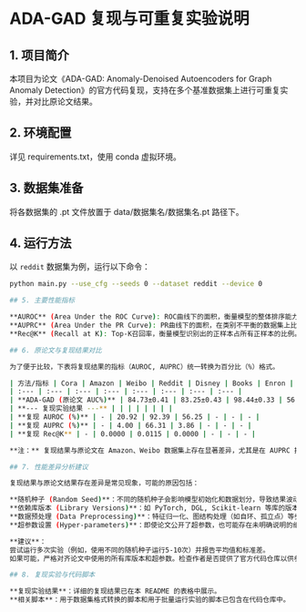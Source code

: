 # ADA-GAD 复现与可重复实验说明

## 1. 项目简介
本项目为论文《ADA-GAD: Anomaly-Denoised Autoencoders for Graph Anomaly Detection》的官方代码复现，支持在多个基准数据集上进行可重复实验，并对比原论文结果。

## 2. 环境配置
详见 requirements.txt，使用 conda 虚拟环境。

## 3. 数据集准备
将各数据集的 .pt 文件放置于 data/数据集名/数据集名.pt 路径下。

## 4. 运行方法

以 `reddit` 数据集为例，运行以下命令：

```bash
python main.py --use_cfg --seeds 0 --dataset reddit --device 0

## 5. 主要性能指标

**AUROC** (Area Under the ROC Curve): ROC曲线下的面积，衡量模型的整体排序能力，对正负样本比例不敏感。
**AUPRC** (Area Under the PR Curve): PR曲线下的面积，在类别不平衡的数据集上比AUROC更能反映模型性能。
**Rec@K** (Recall at K): Top-K召回率，衡量模型识别出的正样本占所有正样本的比例。

## 6. 原论文与复现结果对比

为了便于比较，下表将复现结果的指标（AUROC, AUPRC）统一转换为百分比（%）格式。

| 方法/指标 | Cora | Amazon | Weibo | Reddit | Disney | Books | Enron |
| :--- | :--- | :--- | :--- | :--- | :--- | :--- | :--- |
| **ADA-GAD (原论文 AUC%)** | 84.73±0.41 | 83.25±0.43 | 98.44±0.33 | 56.89±0.41 | 70.04±3.08 | 65.24±3.17 | 72.89±0.86 |
| **--- 复现实验结果 ---** | | | | | | | |
| **复现 AUROC (%)** | - | 20.92 | 92.39 | 56.25 | - | - | - |
| **复现 AUPRC (%)** | - | 4.00 | 66.31 | 3.86 | - | - | - |
| **复现 Rec@K** | - | 0.0000 | 0.0115 | 0.0000 | - | - | - |

**注：** 复现结果与原论文在 Amazon、Weibo 数据集上存在显著差异，尤其是在 AUPRC 指标上。

## 7. 性能差异分析建议

复现结果与原论文结果存在差异是常见现象，可能的原因包括：

**随机种子 (Random Seed)**：不同的随机种子会影响模型初始化和数据划分，导致结果波动。
**依赖库版本 (Library Versions)**：如 PyTorch, DGL, Scikit-learn 等库的版本更新可能会改变底层实现，从而影响结果。
**数据预处理 (Data Preprocessing)**：特征归一化、图结构处理（如自环、孤立点）等步骤的微小差异都可能放大最终结果的差距。
**超参数设置 (Hyper-parameters)**：即使论文公开了超参数，也可能存在未明确说明的细节（如学习率衰减策略、早停耐心值等）。

**建议**：
尝试运行多次实验（例如，使用不同的随机种子运行5-10次）并报告平均值和标准差。
如果可能，严格对齐论文中使用的所有库版本和超参数。检查作者是否提供了官方代码仓库以供参考。

## 8. 复现实验与代码脚本

**复现实验结果**：详细的复现结果已在本 README 的表格中展示。
**相关脚本**：用于数据集格式转换的脚本和用于批量运行实验的脚本已包含在代码仓库中。
